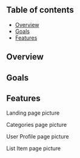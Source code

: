 ## Table of contents
* [Overview](#overview)
* [Goals](#goals)
* [Features](#features)

## Overview

## Goals

## Features

Landing page picture

Categories page picture 

User Profile page picture

List Item page picture
